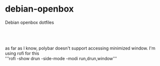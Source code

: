 # debian-openbox
Debian openbox dotfiles
\
\
\
\
\
as far as I know, polybar doesn't support accessing minimized window. I'm using rofi for this\
'''rofi -show drun -side-mode -modi run,drun,window'''
